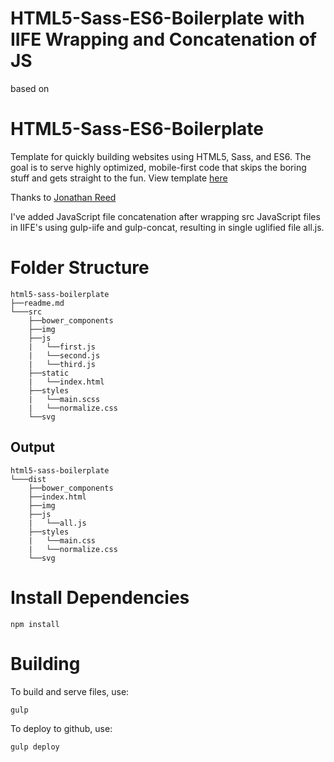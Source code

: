 # HTML5-Sass-ES6-Boilerplate with IIFE Wrapping and Concatenation of JS

based on

# HTML5-Sass-ES6-Boilerplate

Template for quickly building websites using HTML5, Sass, and ES6.
The goal is to serve highly optimized, mobile-first code that skips
the boring stuff and gets straight to the fun. View template [here](https://jontonsoup4.github.io/html5-sass-es6-boilerplate/)

Thanks to [Jonathan Reed](https://github.com/jontonsoup4)

I've added JavaScript file concatenation after wrapping src JavaScript files in IIFE's
using gulp-iife and gulp-concat, resulting in single uglified file all.js.

# Folder Structure

```
html5-sass-boilerplate
├──readme.md
└───src
    ├──bower_components
    ├──img
    ├──js
    |   └──first.js
    |   └──second.js
    |   └──third.js
    ├──static
    |   └──index.html
    ├──styles
    |   └──main.scss
    |   └──normalize.css
    └──svg
```

## Output
```
html5-sass-boilerplate
└───dist
    ├──bower_components
    ├──index.html
    ├──img
    ├──js
    |   └──all.js
    ├──styles
    |   └──main.css
    |   └──normalize.css
    └──svg
```

# Install Dependencies

    npm install

# Building

To build and serve files, use:

    gulp

To deploy to github, use:

    gulp deploy
